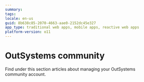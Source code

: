 ```yaml
---
summary:
tags:
locale: en-us
guid: 8b638c85-2070-4663-aae0-2152dc45e327
app_type: traditional web apps, mobile apps, reactive web apps
platform-version: o11
---
```


# OutSystems community

Find under this section articles about managing your OutSystems community account.
